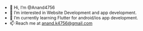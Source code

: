 - 👋 Hi, I’m @Anand4756
- 👀 I’m interested in Website Development and app development.
- 🌱 I’m currently learning Flutter for android/ios app development.
- 📫 Reach me at anand.k4756@gmail.com

<!---
Anand4756/Anand4756 is a ✨ special ✨ repository because its `README.md` (this file) appears on your GitHub profile.
You can click the Preview link to take a look at your changes.
--->
